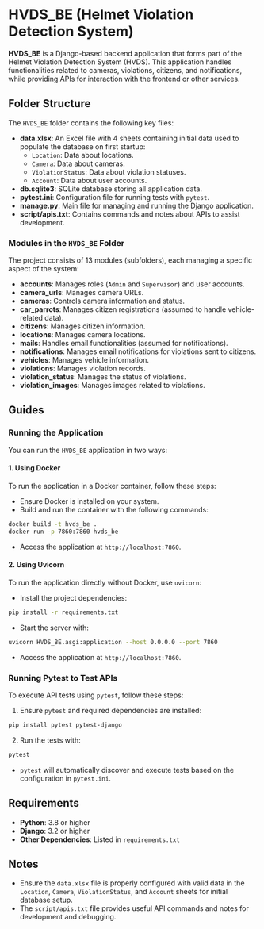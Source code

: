 # HVDS_BE (Helmet Violation Detection System)

**HVDS_BE** is a Django-based backend application that forms part of the Helmet Violation Detection System (HVDS). This application handles functionalities related to cameras, violations, citizens, and notifications, while providing APIs for interaction with the frontend or other services.

## Folder Structure

The `HVDS_BE` folder contains the following key files:

- **data.xlsx**: An Excel file with 4 sheets containing initial data used to populate the database on first startup:
  - `Location`: Data about locations.
  - `Camera`: Data about cameras.
  - `ViolationStatus`: Data about violation statuses.
  - `Account`: Data about user accounts.
- **db.sqlite3**: SQLite database storing all application data.
- **pytest.ini**: Configuration file for running tests with `pytest`.
- **manage.py**: Main file for managing and running the Django application.
- **script/apis.txt**: Contains commands and notes about APIs to assist development.

### Modules in the `HVDS_BE` Folder

The project consists of 13 modules (subfolders), each managing a specific aspect of the system:

- **accounts**: Manages roles (`Admin` and `Supervisor`) and user accounts.
- **camera_urls**: Manages camera URLs.
- **cameras**: Controls camera information and status.
- **car_parrots**: Manages citizen registrations (assumed to handle vehicle-related data).
- **citizens**: Manages citizen information.
- **locations**: Manages camera locations.
- **mails**: Handles email functionalities (assumed for notifications).
- **notifications**: Manages email notifications for violations sent to citizens.
- **vehicles**: Manages vehicle information.
- **violations**: Manages violation records.
- **violation_status**: Manages the status of violations.
- **violation_images**: Manages images related to violations.

## Guides

### Running the Application

You can run the `HVDS_BE` application in two ways:

#### 1. Using Docker

To run the application in a Docker container, follow these steps:

- Ensure Docker is installed on your system.
- Build and run the container with the following commands:

```bash
docker build -t hvds_be .
docker run -p 7860:7860 hvds_be
```

- Access the application at `http://localhost:7860`.

#### 2. Using Uvicorn

To run the application directly without Docker, use `uvicorn`:

- Install the project dependencies:

```bash
pip install -r requirements.txt
```

- Start the server with:

```bash
uvicorn HVDS_BE.asgi:application --host 0.0.0.0 --port 7860
```

- Access the application at `http://localhost:7860`.

### Running Pytest to Test APIs

To execute API tests using `pytest`, follow these steps:

1. Ensure `pytest` and required dependencies are installed:

```bash
pip install pytest pytest-django
```

2. Run the tests with:

```bash
pytest
```

- `pytest` will automatically discover and execute tests based on the configuration in `pytest.ini`.

## Requirements

- **Python**: 3.8 or higher
- **Django**: 3.2 or higher
- **Other Dependencies**: Listed in `requirements.txt`

## Notes

- Ensure the `data.xlsx` file is properly configured with valid data in the `Location`, `Camera`, `ViolationStatus`, and `Account` sheets for initial database setup.
- The `script/apis.txt` file provides useful API commands and notes for development and debugging.